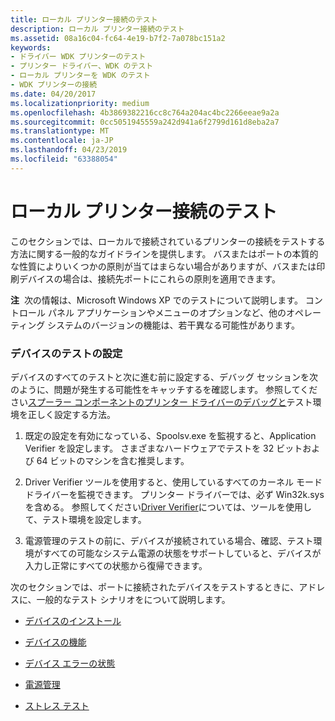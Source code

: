 ```yaml
---
title: ローカル プリンター接続のテスト
description: ローカル プリンター接続のテスト
ms.assetid: 08a16c04-fc64-4e19-b7f2-7a078bc151a2
keywords:
- ドライバー WDK プリンターのテスト
- プリンター ドライバー、WDK のテスト
- ローカル プリンターを WDK のテスト
- WDK プリンターの接続
ms.date: 04/20/2017
ms.localizationpriority: medium
ms.openlocfilehash: 4b3869382216cc8c764a204ac4bc2266eeae9a2a
ms.sourcegitcommit: 0cc5051945559a242d941a6f2799d161d8eba2a7
ms.translationtype: MT
ms.contentlocale: ja-JP
ms.lasthandoff: 04/23/2019
ms.locfileid: "63388054"
---
```

# <a name="testing-local-printer-connectivity"></a>ローカル プリンター接続のテスト


このセクションでは、ローカルで接続されているプリンターの接続をテストする方法に関する一般的なガイドラインを提供します。 バスまたはポートの本質的な性質によりいくつかの原則が当てはまらない場合がありますが、バスまたは印刷デバイスの場合は、接続先ポートにこれらの原則を適用できます。

**注**  次の情報は、Microsoft Windows XP でのテストについて説明します。 コントロール パネル アプリケーションやメニューのオプションなど、他のオペレーティング システムのバージョンの機能は、若干異なる可能性があります。

 

### <a name="setting-up-device-testing"></a>デバイスのテストの設定

デバイスのすべてのテストと次に進む前に設定する、デバッグ セッションを次のように、問題が発生する可能性をキャッチするを確認します。 参照してください[スプーラー コンポーネントのプリンター ドライバーのデバッグと](debugging-printer-drivers-and-spooler-components.md)テスト環境を正しく設定する方法。

1.  既定の設定を有効になっている、Spoolsv.exe を監視すると、Application Verifier を設定します。 さまざまなハードウェアでテストを 32 ビットおよび 64 ビットのマシンを含む推奨します。

2.  Driver Verifier ツールを使用すると、使用しているすべてのカーネル モード ドライバーを監視できます。 プリンター ドライバーでは、必ず Win32k.sys を含める。 参照してください[Driver Verifier](https://msdn.microsoft.com/library/windows/hardware/ff545448)については、ツールを使用して、テスト環境を設定します。

3.  電源管理のテストの前に、デバイスが接続されている場合、確認、テスト環境がすべての可能なシステム電源の状態をサポートしていると、デバイスが入力し正常にすべての状態から復帰できます。

次のセクションでは、ポートに接続されたデバイスをテストするときに、アドレスに、一般的なテスト シナリオをについて説明します。

-   [デバイスのインストール](device-installation.md)

-   [デバイスの機能](testing-device-functionality.md)

-   [デバイス エラーの状態](device-error-states.md)

-   [電源管理](power-management.md)

-   [ストレス テスト](stress-testing.md)

 

 




